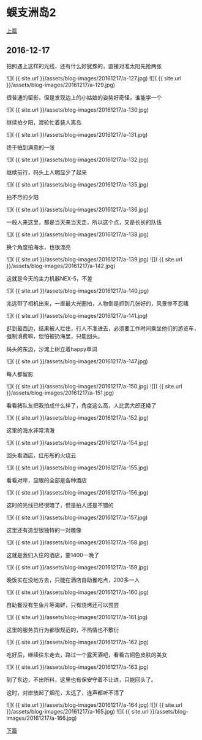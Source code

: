 蜈支洲岛2
========================

[上篇](/2016/12/17/三亚4.html)

2016-12-17
------------------------
拍照遇上这样的光线，还有什么好犹豫的，直接对准太阳先抢两张

![]( {{ site.url }}/assets/blog-images/20161217/a-127.jpg)
![]( {{ site.url }}/assets/blog-images/20161217/a-129.jpg)

很普通的留影，但是发现边上的小姑娘的姿势好奇怪，谁能学一个

![]( {{ site.url }}/assets/blog-images/20161217/a-130.jpg)

继续拍夕阳，渡轮忙着装人离岛

![]( {{ site.url }}/assets/blog-images/20161217/a-131.jpg)

终于拍到满意的一张

![]( {{ site.url }}/assets/blog-images/20161217/a-132.jpg)

继续前行，码头上人明显少了起来

![]( {{ site.url }}/assets/blog-images/20161217/a-135.jpg)

拍不尽的夕阳

![]( {{ site.url }}/assets/blog-images/20161217/a-136.jpg)

一般人来这里，都是当天来当天走，所以这个点，又是长长的队伍

![]( {{ site.url }}/assets/blog-images/20161217/a-138.jpg)

换个角度拍海水，也很漂亮

![]( {{ site.url }}/assets/blog-images/20161217/a-139.jpg)
![]( {{ site.url }}/assets/blog-images/20161217/a-142.jpg)

这就是今天的主力机器NEX-5，不差

![]( {{ site.url }}/assets/blog-images/20161217/a-140.jpg)

兆远带了相机出来，一直最大光圈拍，人物倒是抓到几张好的，风景惨不忍睹

![]( {{ site.url }}/assets/blog-images/20161217/a-141.jpg)

逛到最西边，结果被人拦住，行人不准进去，必须要工作时间乘坐他们的游览车，强制消费嘛，但怕被扔海里，只能回头。

码头的东边，沙滩上树立着happy单词

![]( {{ site.url }}/assets/blog-images/20161217/a-147.jpg)

每人都留影

![]( {{ site.url }}/assets/blog-images/20161217/a-150.jpg)
![]( {{ site.url }}/assets/blog-images/20161217/a-151.jpg)

看看猪队友把我拍成什么样了，角度这么高，人比武大郎还矮了

![]( {{ site.url }}/assets/blog-images/20161217/a-152.jpg)

这里的海水非常清澈

![]( {{ site.url }}/assets/blog-images/20161217/a-154.jpg)

回头看酒店，红彤彤的火烧云

![]( {{ site.url }}/assets/blog-images/20161217/a-155.jpg)

看看对岸，显眼的全部是各种酒店

![]( {{ site.url }}/assets/blog-images/20161217/a-156.jpg)

这时的光线已经很暗了，但是拍人还是不错的

![]( {{ site.url }}/assets/blog-images/20161217/a-157.jpg)

这里还有造型很独特的一对雕像

![]( {{ site.url }}/assets/blog-images/20161217/a-158.jpg)

这就是我们入住的酒店，要1400一晚了

![]( {{ site.url }}/assets/blog-images/20161217/a-159.jpg)

晚饭实在没地方去，只能在酒店自助餐吃点，200多一人

![]( {{ site.url }}/assets/blog-images/20161217/a-160.jpg)

自助餐没有生鱼片等海鲜，只有烧烤还可以尝尝

![]( {{ site.url }}/assets/blog-images/20161217/a-161.jpg)

这里的服务员行为都很规范的，不热情也不敷衍

![]( {{ site.url }}/assets/blog-images/20161217/a-162.jpg)

吃好后，继续往东走去，路过一个露天酒吧，看看古铜色皮肤的美女

![]( {{ site.url }}/assets/blog-images/20161217/a-163.jpg)

到了东边，不出所料，这里也有保安守着不让进，只能回头了。

这时，对岸放起了烟花，太远了，连声都听不清了

![]( {{ site.url }}/assets/blog-images/20161217/a-164.jpg)
![]( {{ site.url }}/assets/blog-images/20161217/a-165.jpg)
![]( {{ site.url }}/assets/blog-images/20161217/a-166.jpg)

[下篇](/2016/12/18/三亚6.html)